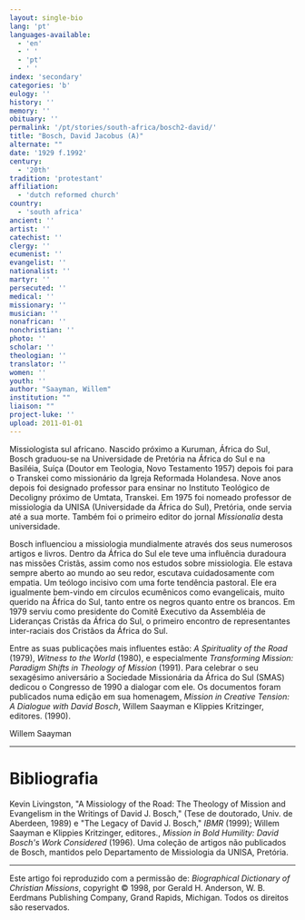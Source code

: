 ```yaml
---
layout: single-bio
lang: 'pt'
languages-available:
  - 'en'
  - ' '
  - 'pt'
  - ' '
index: 'secondary'
categories: 'b'
eulogy: ''
history: ''
memory: ''
obituary: ''
permalink: '/pt/stories/south-africa/bosch2-david/'
title: "Bosch, David Jacobus (A)"
alternate: ""
date: '1929 f.1992'
century:
  - '20th'
tradition: 'protestant'
affiliation:
  - 'dutch reformed church'
country:
  - 'south africa'
ancient: ''
artist: ''
catechist: ''
clergy: ''
ecumenist: ''
evangelist: ''
nationalist: ''
martyr: ''
persecuted: ''
medical: ''
missionary: ''
musician: ''
nonafrican: ''
nonchristian: ''
photo: ''
scholar: ''
theologian: ''
translator: ''
women: ''
youth: ''
author: "Saayman, Willem"
institution: ""
liaison: ""
project-luke: ''
upload: 2011-01-01
---
```




Missiologista sul africano. Nascido próximo a Kuruman, África do Sul, Bosch graduou-se na Universidade de Pretória na África do Sul e na Basiléia, Suíça (Doutor em Teologia, Novo Testamento 1957) depois foi para o Transkei como missionário da Igreja Reformada Holandesa. Nove anos depois foi designado professor para ensinar no Instituto Teológico de Decoligny próximo de Umtata, Transkei. Em 1975 foi nomeado professor de missiologia da UNISA (Universidade da África do Sul), Pretória, onde servia até a sua morte. Também foi o primeiro editor do jornal *Missionalia* desta universidade.

Bosch influenciou a missiologia mundialmente através dos seus numerosos artigos e livros. Dentro da África do Sul ele teve uma influência duradoura nas missões Cristãs, assim como nos estudos sobre missiologia. Ele estava sempre aberto ao mundo ao seu redor, escutava cuidadosamente com empatia. Um teólogo incisivo com uma forte tendência pastoral. Ele era igualmente bem-vindo em círculos ecumênicos como evangelicais, muito querido na África do Sul, tanto entre os negros quanto entre os brancos. Em 1979 serviu como presidente do Comitê Executivo da Assembléia de Lideranças Cristãs da África do Sul, o primeiro encontro de representantes inter-raciais dos Cristãos da África do Sul.

Entre as suas publicações mais influentes estão: *A Spirituality of the Road* (1979), *Witness to the World* (1980), e especialmente *Transforming Mission: Paradigm Shifts in Theology of Mission* (1991). Para celebrar o seu sexagésimo aniversário a Sociedade Missionária da África do Sul (SMAS) dedicou o Congresso de 1990 a dialogar com ele. Os documentos foram publicados numa edição em sua homenagem, *Mission in Creative Tension: A Dialogue with David Bosch*, Willem Saayman e Klippies Kritzinger, editores. (1990).

Willem Saayman

---

# Bibliografia

Kevin Livingston, "A Missiology of the Road: The Theology of Mission and Evangelism in the Writings of David J. Bosch," (Tese de doutorado, Univ. de Aberdeen, 1989) e "The Legacy of David J. Bosch," *IBMR* (1999); Willem Saayman e Klippies Kritzinger, editores., *Mission in Bold Humility: David Bosch's Work Considered* (1996). Uma coleção de artigos não publicados de Bosch, mantidos pelo Departamento de Missiologia da UNISA, Pretória.

---

Este artigo foi reproduzido com a permissão de: *Biographical Dictionary of Christian Missions*, copyright © 1998, por Gerald H. Anderson, W. B. Eerdmans Publishing Company, Grand Rapids, Michigan. Todos os direitos são reservados.